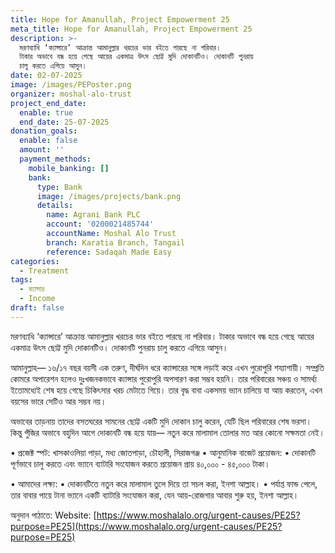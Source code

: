 ```yaml
---
title: Hope for Amanullah, Project Empowerment 25
meta_title: Hope for Amanullah, Project Empowerment 25
description: >-
  মরণব্যাধি ‘ক্যান্সারে’ আক্রান্ত আমানুল্লার খরচের ভার বইতে পারছে না পরিবার।
  টাকার অভাবে বন্ধ হয়ে গেছে আয়ের একমাত্র উৎস ছোট্ট মুদি দোকানটিও। দোকানটি পুনরায়
  চালু করতে এগিয়ে আসুন।
date: 02-07-2025
image: /images/PEPoster.png
organizer: moshal-alo-trust
project_end_date:
  enable: true
  end_date: 25-07-2025
donation_goals:
  enable: false
  amount: ''
  payment_methods:
    mobile_banking: []
    bank:
      type: Bank
      image: /images/projects/bank.png
      details:
        name: Agrani Bank PLC
        account: '0200021485744'
        accountName: Moshal Alo Trust
        branch: Karatia Branch, Tangail
        reference: Sadaqah Made Easy
categories:
  - Treatment
tags:
  - ক্যান্সার
  - Income
draft: false
---
```

মরণব্যাধি ‘ক্যান্সারে’ আক্রান্ত আমানুল্লার খরচের ভার বইতে পারছে না পরিবার। টাকার অভাবে বন্ধ হয়ে গেছে আয়ের একমাত্র উৎস ছোট্ট মুদি দোকানটিও। দোকানটি পুনরায় চালু করতে এগিয়ে আসুন।

আমানুল্লাহ— ১৬/১৭ বছর বয়সী এক তরুণ, দীর্ঘদিন ধরে ক্যান্সারের সঙ্গে লড়াই করে এখন পুরোপুরি শয্যাশায়ী। সম্প্রতি কোমরে অপারেশন হলেও দুঃখজনকভাবে ক্যান্সার পুরোপুরি অপসারণ করা সম্ভব হয়নি। তার পরিবারের সঞ্চয় ও সামর্থ্য ইতোমধ্যেই শেষ হয়ে গেছে চিকিৎসার খরচ মেটাতে গিয়ে। তার বৃদ্ধ বাবা একসময় ভ্যান চালিয়ে যা আয় করতেন, এখন বয়সের ভারে সেটিও আর সম্ভব নয়। 

অভাবের তাড়নায় তাদের বসতঘরের সামনের ছোট্ট একটি মুদি দোকান চালু করেন, যেটি ছিল পরিবারের শেষ ভরসা। কিন্তু পুঁজির অভাবে বহুদিন আগে দোকানটি বন্ধ হয়ে যায়— নতুন করে মালামাল তোলার মত আর কোনো সক্ষমতা নেই।

• প্রজেক্ট স্পট: খাসকাওলিয়া পাড়া, মধ্য জোতপাড়া, চৌহালী, সিরাজগঞ্জ
• আনুমানিক বাজেট প্রয়োজন:
• দোকানটি পূর্ণভাবে চালু করতে এবং ভ্যানে ব্যাটারি সংযোজন করতে প্রয়োজন প্রায় ৪০,০০০ - ৪৫,০০০ টাকা।

• আমাদের লক্ষ্য:
• দোকানটিতে নতুন করে মালামাল তুলে দিয়ে তা সচল করা, ইনশা আল্লাহ।
• পর্যাপ্ত ফান্ড পেলে, তার বাবার পায়ে টানা ভ্যানে একটি ব্যাটারি সংযোজন করা, যেন আয়-রোজগার আবার শুরু হয়, ইনশা আল্লাহ।

অনুদান পাঠাতে:
Website: [https://www.moshalalo.org/urgent-causes/PE25?purpose=PE25](https://www.moshalalo.org/urgent-causes/PE25?purpose=PE25)
